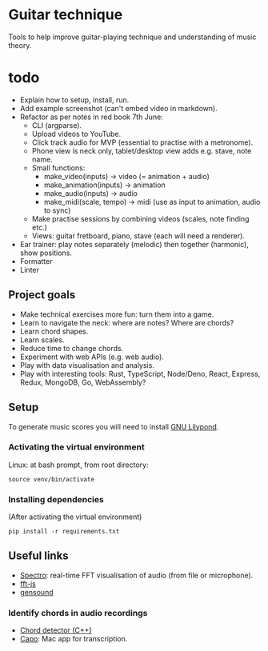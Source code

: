 # Guitar technique

Tools to help improve guitar-playing technique and understanding of music theory.

# todo

* Explain how to setup, install, run.
* Add example screenshot (can't embed video in markdown).
* Refactor as per notes in red book 7th June:
    * CLI (argparse).
    * Upload videos to YouTube.
    * Click track audio for MVP (essential to practise with a metronome).
    * Phone view is neck only, tablet/desktop view adds e.g. stave, note name.
    * Small functions:
        * make_video(inputs) -> video (= animation + audio)
        * make_animation(inputs) -> animation
        * make_audio(inputs) -> audio
        * make_midi(scale, tempo) -> midi (use as input to animation, audio to sync)
    * Make practise sessions by combining videos (scales, note finding etc.)
    * Views: guitar fretboard, piano, stave (each will need a renderer).
* Ear trainer: play notes separately (melodic) then together (harmonic), show positions.
* Formatter
* Linter


## Project goals

* Make technical exercises more fun: turn them into a game.
* Learn to navigate the neck: where are notes? Where are chords?
* Learn chord shapes.
* Learn scales.
* Reduce time to change chords.
* Experiment with web APIs (e.g. web audio).
* Play with data visualisation and analysis.
* Play with interesting tools: Rust, TypeScript, Node/Deno, React, Express, Redux, MongoDB, Go, WebAssembly?

## Setup

To generate music scores you will need to install [GNU Lilypond](lilypond.org).

### Activating the virtual environment

Linux: at bash prompt, from root directory:
```
source venv/bin/activate
```

### Installing dependencies

(After activating the virtual environment)
```
pip install -r requirements.txt
```

## Useful links

* [Spectro](https://github.com/calebj0seph/spectro): real-time FFT visualisation of audio (from file or microphone).
* [fft-js](https://www.npmjs.com/package/fft-js)
* [gensound](https://github.com/Quefumas/gensound)

### Identify chords in audio recordings

* [Chord detector (C++)](https://github.com/adamstark/Chord-Detector-and-Chromagram)
* [Capo](https://supermegaultragroovy.com/2010/09/20/capo-2s-innovation/): Mac app for transcription.